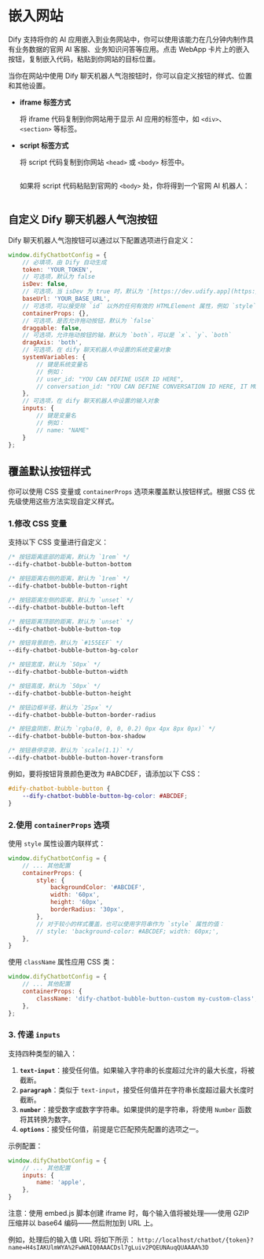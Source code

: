 # 嵌入网站

Dify 支持将你的 AI 应用嵌入到业务网站中，你可以使用该能力在几分钟内制作具有业务数据的官网 AI 客服、业务知识问答等应用。点击 WebApp 卡片上的嵌入按钮，复制嵌入代码，粘贴到你网站的目标位置。

当你在网站中使用 Dify 聊天机器人气泡按钮时，你可以自定义按钮的样式、位置和其他设置。

*   **iframe 标签方式**

    将 iframe 代码复制到你网站用于显示 AI 应用的标签中，如 `<div>`、`<section>` 等标签。
*   **script 标签方式**

    将 script 代码复制到你网站 `<head>` 或 `<body>` 标签中。

    <figure><img src="../../.gitbook/assets/image (69) (1).png" alt=""><figcaption></figcaption></figure>

    如果将 script 代码粘贴到官网的 `<body>` 处，你将得到一个官网 AI 机器人：

    <figure><img src="../../.gitbook/assets/image (40) (1).png" alt=""><figcaption></figcaption></figure>

## 自定义 Dify 聊天机器人气泡按钮

Dify 聊天机器人气泡按钮可以通过以下配置选项进行自定义：

```javascript
window.difyChatbotConfig = {
    // 必填项，由 Dify 自动生成
    token: 'YOUR_TOKEN',
    // 可选项，默认为 false
    isDev: false,
    // 可选项，当 isDev 为 true 时，默认为 '[https://dev.udify.app](https://dev.udify.app)'，否则默认为 '[https://udify.app](https://udify.app)'
    baseUrl: 'YOUR_BASE_URL',
    // 可选项，可以接受除 `id` 以外的任何有效的 HTMLElement 属性，例如 `style`、`className` 等
    containerProps: {},
    // 可选项，是否允许拖动按钮，默认为 `false`
    draggable: false,
    // 可选项，允许拖动按钮的轴，默认为 `both`，可以是 `x`、`y`、`both`
    dragAxis: 'both',
    // 可选项，在 dify 聊天机器人中设置的系统变量对象
    systemVariables: {
        // 键是系统变量名
        // 例如：
        // user_id: "YOU CAN DEFINE USER ID HERE",
        // conversation_id: "YOU CAN DEFINE CONVERSATION ID HERE, IT MUST BE A VALID UUID"
    },
    // 可选项，在 dify 聊天机器人中设置的输入对象
    inputs: {
        // 键是变量名
        // 例如：
        // name: "NAME"
    }
};
```

## 覆盖默认按钮样式

你可以使用 CSS 变量或 `containerProps` 选项来覆盖默认按钮样式。根据 CSS 优先级使用这些方法实现自定义样式。

### 1.修改 CSS 变量

支持以下 CSS 变量进行自定义：

```css
/* 按钮距离底部的距离，默认为 `1rem` */
--dify-chatbot-bubble-button-bottom

/* 按钮距离右侧的距离，默认为 `1rem` */
--dify-chatbot-bubble-button-right

/* 按钮距离左侧的距离，默认为 `unset` */
--dify-chatbot-bubble-button-left

/* 按钮距离顶部的距离，默认为 `unset` */
--dify-chatbot-bubble-button-top

/* 按钮背景颜色，默认为 `#155EEF` */
--dify-chatbot-bubble-button-bg-color

/* 按钮宽度，默认为 `50px` */
--dify-chatbot-bubble-button-width

/* 按钮高度，默认为 `50px` */
--dify-chatbot-bubble-button-height

/* 按钮边框半径，默认为 `25px` */
--dify-chatbot-bubble-button-border-radius

/* 按钮盒阴影，默认为 `rgba(0, 0, 0, 0.2) 0px 4px 8px 0px)` */
--dify-chatbot-bubble-button-box-shadow

/* 按钮悬停变换，默认为 `scale(1.1)` */
--dify-chatbot-bubble-button-hover-transform
```

例如，要将按钮背景颜色更改为 #ABCDEF，请添加以下 CSS：

```css
#dify-chatbot-bubble-button {
    --dify-chatbot-bubble-button-bg-color: #ABCDEF;
}
```

### 2.使用 `containerProps` 选项

使用 `style` 属性设置内联样式：

```javascript
window.difyChatbotConfig = {
    // ... 其他配置
    containerProps: {
        style: {
            backgroundColor: '#ABCDEF',
            width: '60px',
            height: '60px',
            borderRadius: '30px',
        },
        // 对于较小的样式覆盖，也可以使用字符串作为 `style` 属性的值：
        // style: 'background-color: #ABCDEF; width: 60px;',
    },
}
```

使用 `className` 属性应用 CSS 类：

```javascript
window.difyChatbotConfig = {
    // ... 其他配置
    containerProps: {
        className: 'dify-chatbot-bubble-button-custom my-custom-class',
    },
};
```

### 3. 传递 `inputs`

支持四种类型的输入：

1. **`text-input`**：接受任何值。如果输入字符串的长度超过允许的最大长度，将被截断。
2. **`paragraph`**：类似于 `text-input`，接受任何值并在字符串长度超过最大长度时截断。
3. **`number`**：接受数字或数字字符串。如果提供的是字符串，将使用 `Number` 函数将其转换为数字。
4. **`options`**：接受任何值，前提是它匹配预先配置的选项之一。

示例配置：

```javascript
window.difyChatbotConfig = {
    // ... 其他配置
    inputs: {
        name: 'apple',
    },
}
```

注意：使用 embed.js 脚本创建 iframe 时，每个输入值将被处理——使用 GZIP 压缩并以 base64 编码——然后附加到 URL 上。

例如，处理后的输入值 URL 将如下所示： `http://localhost/chatbot/{token}?name=H4sIAKUlmWYA%2FwWAIQ0AAACDsl7gLuiv2PQEUNAuqQUAAAA%3D`

